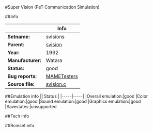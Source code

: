 #Super Vision (PeT Communication Simulation)

##Info

||Info|
|-----|-----|
|**Setname:**|svisions
|**Parent:**|[svision](svision.md)
|**Year:**|1992
|**Manufacturer:**|Watara
|**Status:**|good
|**Bug reports:**|[MAMETesters](http://mametesters.org/view_all_set.php?type=1&temporary=y&search=svision.c)
|**Source file:**|[svision.c](https://github.com/mamedev/mame/blob/master/src/mess/drivers/svision.c)

##Emulation info
|| Status |
|-----|-----|
|Overall emulation:|good
|Color emulation:|good
|Sound emulation:|good
|Graphics emulation:|good
|Savestates:|unsupported

##Tech info

##Romset info

<!--- START OF EDITED COMMENT DO NOT TOUCH TEXT ABOVE-->
